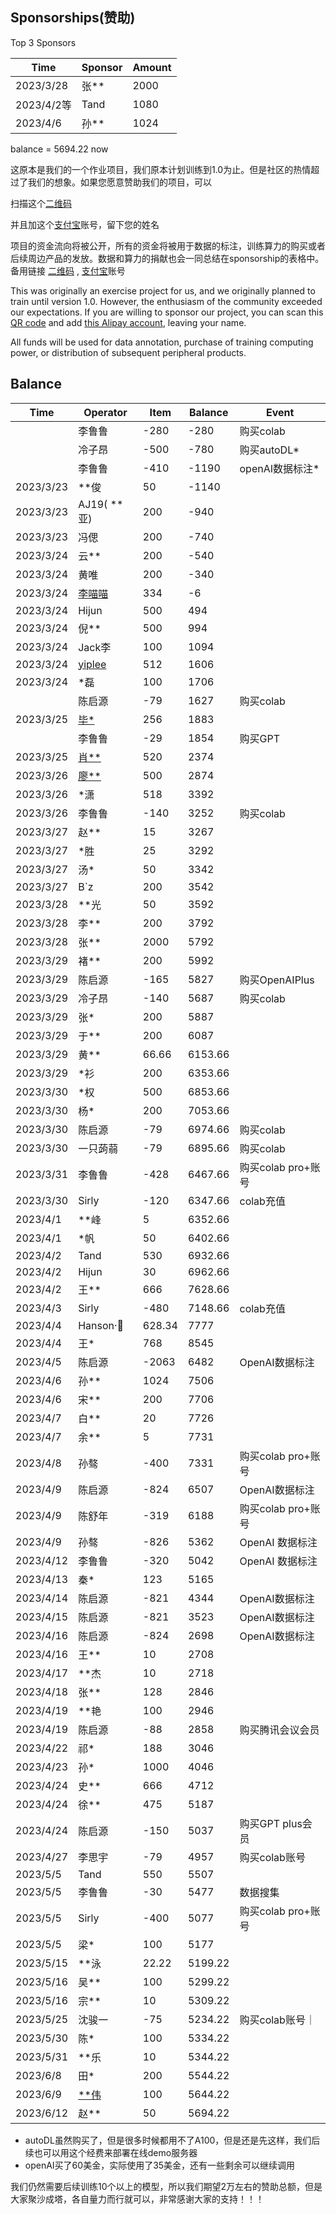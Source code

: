 ## Sponsorships(赞助)

Top 3 Sponsors

|Time    | Sponsor     | Amount |
| --- | --- | --- | 
| 2023/3/28 | 张** | 2000 |
| 2023/4/2等| Tand| 1080| 
| 2023/4/6 | 孙** | 1024|

balance =  5694.22  now

这原本是我们的一个作业项目，我们原本计划训练到1.0为止。但是社区的热情超过了我们的想象。如果您愿意赞助我们的项目，可以

扫描这个[二维码](https://s1.imagehub.cc/images/2023/03/23/fba44d198f0bb887089b4d8739363c0b.jpeg)

并且加这个[支付宝](https://s1.imagehub.cc/images/2023/03/23/b69e4e47759132dd3d4bbafa7bd602aa.jpeg)账号，留下您的姓名

项目的资金流向将被公开，所有的资金将被用于数据的标注，训练算力的购买或者后续周边产品的发放。数据和算力的捐献也会一同总结在sponsorship的表格中。备用链接 [二维码](image/sponser_QR_code.jpeg) , [支付宝](image/alipay_friend.jpeg)账号

This was originally an exercise project for us, and we originally planned to train until version 1.0. However, the enthusiasm of the community exceeded our expectations. If you are willing to sponsor our project, you can scan this [QR code](image/sponser_QR_code.jpeg)  and add [this Alipay account](image/alipay_friend.jpeg), leaving your name.

All funds will be used for data annotation, purchase of training computing power, or distribution of subsequent peripheral products.

## Balance

| Time| Operator| Item | Balance | Event |
| --- | --- | --- | --- | --- |
|  | 李鲁鲁 | -280 | -280 | 购买colab |
|  | 冷子昂 | -500 | -780 | 购买autoDL* |
|  | 李鲁鲁 | -410 | -1190 | openAI数据标注* |
| 2023/3/23 | **俊 | 50 | -1140 | |
| 2023/3/23 | AJ19( **亚) | 200|-940 | |
| 2023/3/23 | 冯偲| 200|-740 | |
| 2023/3/24 | 云**| 200|-540 | |
| 2023/3/24 | 黄唯| 200|-340 | |
| 2023/3/24 | [李喵喵](https://github.com/ljsabc/Fujisaki)  | 334|-6 | |
| 2023/3/24 | Hijun | 500|494 | |
| 2023/3/24 | 倪** | 500|994 | |
| 2023/3/24 | Jack李| 100| 1094 | |
| 2023/3/24 | [yiplee](https://github.com/pandodao/botastic) | 512| 1606 | |
| 2023/3/24 | *磊 | 100| 1706 | |
|  | 陈启源 | -79 | 1627 | 购买colab |
| 2023/3/25 | [毕*](https://github.com/BICHENG) | 256| 1883 | |
|  | 李鲁鲁 | -29 | 1854 | 购买GPT |
| 2023/3/25 | [肖**]( https://github.com/mobe1978) | 520| 2374 | |
| 2023/3/26 | [廖**]( https://github.com/liasece) | 500| 2874 | |
| 2023/3/26 | *潇 | 518| 3392| |
| 2023/3/26 | 李鲁鲁 | -140 | 3252 | 购买colab |
| 2023/3/27 | 赵** | 15| 3267| |
| 2023/3/27 | *胜| 25| 3292| |
| 2023/3/27 | 汤*| 50| 3342| |
| 2023/3/27 | B`z | 200| 3542| |
| 2023/3/28 | **光| 50| 3592| |
| 2023/3/28 | 李**| 200| 3792| |
| 2023/3/28 | 张**| 2000 | 5792| |
| 2023/3/29 | 褚**| 200| 5992| |
| 2023/3/29 | 陈启源 | -165 | 5827 | 购买OpenAIPlus|
| 2023/3/29 | 冷子昂 | -140 | 5687 | 购买colab|
| 2023/3/29 | 张*| 200| 5887| |
| 2023/3/29 | 于**| 200| 6087| |
| 2023/3/29 | 黄**| 66.66 | 6153.66| |
| 2023/3/29 | *衫| 200| 6353.66| |
| 2023/3/30 | *权| 500| 6853.66| |
| 2023/3/30 | 杨*| 200| 7053.66| |
| 2023/3/30 | 陈启源 | -79 | 6974.66 | 购买colab|
| 2023/3/30 | 一只蒟蒻| -79 | 6895.66 | 购买colab|
| 2023/3/31 | 李鲁鲁| -428 | 6467.66 | 购买colab pro+账号|
| 2023/3/30 | Sirly| -120 | 6347.66 |colab充值|
| 2023/4/1 | **峰| 5 | 6352.66 | |
| 2023/4/1 | *帆| 50 | 6402.66 | |
| 2023/4/2 | Tand| 530 | 6932.66 | |
| 2023/4/2 | Hijun| 30 | 6962.66 | |
| 2023/4/2 | 王**| 666 | 7628.66 | |
| 2023/4/3| Sirly| -480| 7148.66 |colab充值|
| 2023/4/4| Hanson·🐑 |628.34| 7777| |
| 2023/4/4| 王*|768 | 8545| |
| 2023/4/5| 陈启源 | -2063| 6482 | OpenAI数据标注|
| 2023/4/6| 孙**|1024| 7506| |
| 2023/4/6| 宋**|200| 7706| |
| 2023/4/7| 白**|20| 7726| |
| 2023/4/7| 余**|5| 7731| |
| 2023/4/8 |孙骜 | -400 | 7331 | 购买colab pro+账号|
| 2023/4/9| 陈启源 | -824| 6507| OpenAI数据标注|
| 2023/4/9| 陈舒年| -319| 6188| 购买colab pro+账号|
| 2023/4/9| 孙骜| -826| 5362| OpenAI 数据标注|
| 2023/4/12| 李鲁鲁| -320| 5042| OpenAI 数据标注|
| 2023/4/13| 秦*| 123| 5165| |
| 2023/4/14| 陈启源 | -821| 4344| OpenAI数据标注|
| 2023/4/15| 陈启源 | -821| 3523| OpenAI数据标注|
| 2023/4/16| 陈启源 | -824| 2698| OpenAI数据标注|
| 2023/4/16| 王**| 10| 2708| |
| 2023/4/17| **杰| 10| 2718| |
| 2023/4/18| 张**| 128| 2846| |
| 2023/4/19| **艳| 100| 2946| |
| 2023/4/19| 陈启源| -88| 2858| 购买腾讯会议会员|
| 2023/4/22| 祁*| 188| 3046| |
| 2023/4/23| 孙*| 1000| 4046| |
| 2023/4/24| 史**| 666| 4712| |
| 2023/4/24| 徐**| 475| 5187| |
| 2023/4/24| 陈启源| -150| 5037| 购买GPT plus会员|
| 2023/4/27| 李思宇| -79| 4957| 购买colab账号|
| 2023/5/5| Tand| 550 | 5507 | |
|2023/5/5 |李鲁鲁|-30|5477|数据搜集|
|2023/5/5 |Sirly|-400|5077|购买colab pro+账号|
|2023/5/5 |梁*|100|5177||
|2023/5/15 |**泳|22.22|5199.22||
|2023/5/16 |吴**|100|5299.22||
|2023/5/16 |宗**|10|5309.22||
|2023/5/25 |沈骏一|-75|5234.22|购买colab账号｜
|2023/5/30 |陈*|100|5334.22||
|2023/5/31|**乐|10|5344.22||
|2023/6/8|田*|200|5544.22||
|2023/6/9| [**伟](https://github.com/zhangzw12319)|100|5644.22||
| 2023/6/12 | 赵** | 50| 5694.22| |


* autoDL虽然购买了，但是很多时候都用不了A100，但是还是先这样，我们后续也可以用这个经费来部署在线demo服务器
* openAI买了60美金，实际使用了35美金，还有一些剩余可以继续调用

我们仍然需要后续训练10个以上的模型，所以我们期望2万左右的赞助总额，但是大家聚沙成塔，各自量力而行就可以，非常感谢大家的支持！！！


